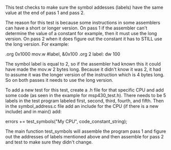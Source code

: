 
This test checks to make sure the symbol addesses (labels) have
the same value at the end of pass 1 and pass 2.

The reason for this test is because some instructions in some assemblers
can have a short or longer version.  On pass 1 if the assembler can't
determine the value of a constant for example, then it must use the long
version.  On pass 2 when it does figure out the constant it has to STILL
use the long version.  For example:

.org 0x1000
mov.w #label, &0x100
.org 2
label:
  dw 100

The symbol label is equal to 2, so if the assembler had known this
it could have made the mov.w 2 bytes long.  Because it didn't know it
was 2, it had to assume it was the longer version of the instruction
which is 4 bytes long.  So on both passes it needs to use the long
version.

To add a new test for this test, create a .h file for that specific
CPU and add some code (as seen in the example for msp430_test.h).  There
needs to be 5 labels in the test program labeled first, second, third,
fourth, and fifth.  Then in the symbol_address.c file add an include for
the CPU (if there is a new include) and in main() add:

errors += test_symbols("My CPU", code_constant_string);

The main function test_symbols will assemble the program pass 1 and
figure out the addresses of labels mentioned above and then assemble
for pass 2 and test to make sure they didn't change.

